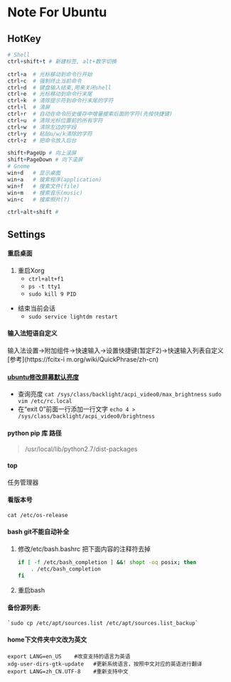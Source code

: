 Note For Ubuntu
===============

HotKey
------

``` r
# Shell
ctrl+shift+t # 新建标签, alt+数字切换

ctrl+a  # 光标移动到命令行开始
ctrl+c  # 强制终止当前命令
ctrl+d  # 键盘输入结束,用来关闭shell
ctrl+e  # 光标移动到命令行末尾
ctrl+k  # 清除提示符到命令行末尾的字符
ctrl+l  # 清屏
ctrl+r  # 自动在命令历史缓存中增量搜索后面的字符(先按快捷键)
ctrl+u  # 清除光标位置前的所有字符
ctrl+w  # 清除左边的字段
ctrl+y  # 粘贴u/w/k清除的字符
ctrl+z  # 把命令放入后台

shift+PageUp # 向上滚屏
shift+PageDown # 向下滚屏
# Gnome
win+d   # 显示桌面
win+a   # 搜索程序(application)
win+f   # 搜索文件(file)
win+m   # 搜索音乐(music)
win+c   # 搜索照片(?)

ctrl+alt+shift #
```

Settings
--------

#### 重启桌面

1. 重启Xorg
    - `ctrl+alt+f1`
    - `ps -t tty1`
    - `sudo kill 9 PID`
- 结束当前会话
    - `sudo service lightdm restart`

#### 输入法短语自定义

输入法设置->附加组件->快速输入->设置快捷键(暂定F2)->快速输入列表自定义
[参考](https://fcitx-i m.org/wiki/QuickPhrase/zh-cn)

#### [ubuntu修改屏幕默认亮度](http://blog.csdn.net/hustrains/article/details/8469633)

- 查询亮度
    `cat /sys/class/backlight/acpi_video0/max_brightness`
    `sudo vim /etc/rc.local`
- 在“exit 0”前面一行添加一行文字
    `echo 4 > /sys/class/backlight/acpi_video0/brightness`

#### python pip 库 路径

> /usr/local/lib/python2.7/dist-packages

#### top

任务管理器

#### 看版本号

`cat /etc/os-release`

#### bash git不能自动补全

1. 修改/etc/bash.bashrc
    把下面内容的注释符去掉

    ``` bash
    if [ -f /etc/bash_completion ] &&! shopt -oq posix; then
        . /etc/bash_completion
    fi
    ```

2. 重启bash

#### 备份源列表:

    `sudo cp /etc/apt/sources.list /etc/apt/sources.list_backup`

#### home下文件夹中文改为英文

``` shell
export LANG=en_US    #改变支持的语言为英语
xdg-user-dirs-gtk-update   #更新系统语言，按照中文对应的英语进行翻译
export LANG=zh_CN.UTF-8    #重新支持中文
```

